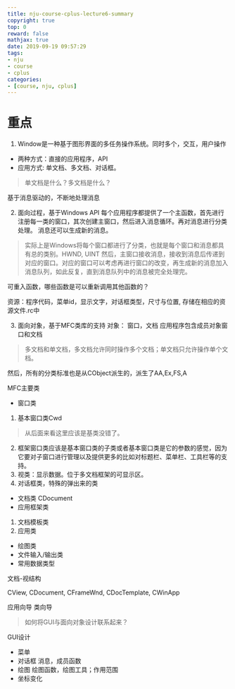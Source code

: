 ```yaml
---
title: nju-course-cplus-lecture6-summary
copyright: true
top: 0
reward: false
mathjax: true
date: 2019-09-19 09:57:29
tags:
- nju
- course
- cplus
categories:
- [course, nju, cplus]
---
```

# 重点

1. Window是一种基于图形界面的多任务操作系统。同时多个，交互，用户操作
- 两种方式：直接的应用程序，API
- 应用方式: 单文档、多文档、对话框。
> 单文档是什么？多文档是什么？

基于消息驱动的，不断地处理消息

2. 面向过程，基于Windows API
每个应用程序都提供了一个主函数，首先进行注册每一类的窗口，其次创建主窗口，然后进入消息循环。再对消息进行分类处理。
消息还可以生成新的消息。

> 实际上是Windows将每个窗口都进行了分类，也就是每个窗口和消息都具有总的类别。HWND, UINT
> 然后，主窗口接收消息，接收到消息后传递到对应的窗口。对应的窗口可以考虑再进行窗口的改变，再生成新的消息加入消息队列，如此反复，直到消息队列中的消息被完全处理完。

可重入函数，哪些函数是可以重新调用其他函数的？

资源：程序代码，菜单id，显示文字，对话框类型，尺寸与位置, 存储在相应的资源文件.rc中

3. 面向对象，基于MFC类库的支持
对象： 窗口，文档
应用程序包含成员对象窗口和文档

> 多文档和单文档，多文档允许同时操作多个文档；单文档只允许操作单个文档。

然后，所有的分类标准也是从CObject派生的，派生了AA,Ex,FS,A

MFC主要类
- 窗口类
1. 基本窗口类Cwd
> 从后面来看这里应该是基类没错了。
2. 框架窗口类应该是基本窗口类的子类或者基本窗口类是它的参数的感觉，因为它要对子窗口进行管理以及提供更多的比如对标题栏、菜单栏、工具栏等的支持。 
3. 视类：显示数据。位于多文档框架的可显示区。
4. 对话框类，特殊的弹出来的类
- 文档类 CDocument
- 应用框架类
1. 文档模板类 
2. 应用类
- 绘图类
- 文件输入/输出类
- 常用数据类型

文档-视结构

CView, CDocument, CFrameWnd, CDocTemplate, CWinApp

应用向导
类向导
> 如何将GUI与面向对象设计联系起来？

GUI设计
- 菜单
- 对话框
消息，成员函数
- 绘图
绘图函数，绘图工具；作用范围
- 坐标变化

